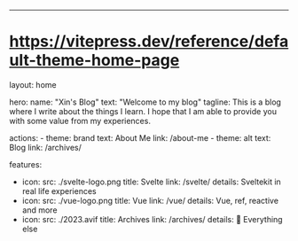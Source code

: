 ---
# https://vitepress.dev/reference/default-theme-home-page
layout: home

hero:
  name: "Xin's Blog"
  text: "Welcome to my blog"
  tagline: This is a blog where I write about the things I learn. I hope that I am able to provide you with some value from my experiences.

  actions:
    - theme: brand
      text: About Me
      link: /about-me
    - theme: alt
      text: Blog
      link: /archives/

features:
  - icon: 
      src: ./svelte-logo.png
    title: Svelte
    link: /svelte/
    details: Sveltekit in real life experiences
  - icon: 
      src: ./vue-logo.png
    title: Vue 
    link: /vue/
    details: Vue, ref, reactive and more
  - icon: 
      src: ./2023.avif
    title: Archives
    link: /archives/
    details: 🚀 Everything else
